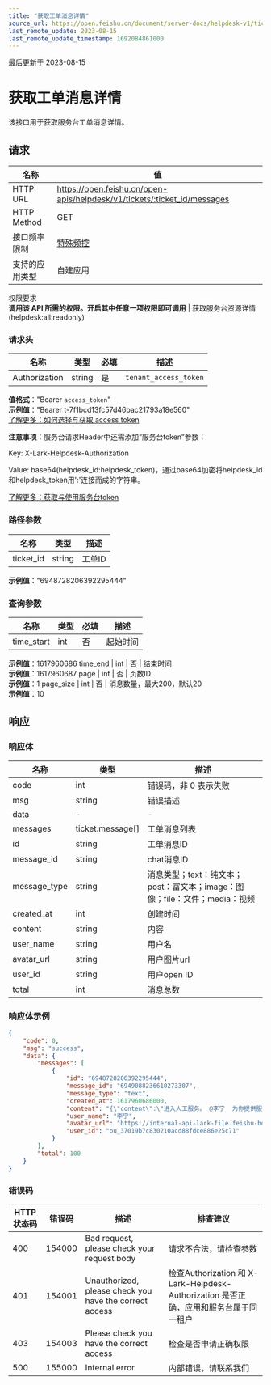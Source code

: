 ```yaml
---
title: "获取工单消息详情"
source_url: https://open.feishu.cn/document/server-docs/helpdesk-v1/ticket-management/ticket-message/list
last_remote_update: 2023-08-15
last_remote_update_timestamp: 1692084861000
---
```

最后更新于 2023-08-15

# 获取工单消息详情

该接口用于获取服务台工单消息详情。

## 请求
名称 | 值
---|---
HTTP URL | https://open.feishu.cn/open-apis/helpdesk/v1/tickets/:ticket_id/messages
HTTP Method | GET
接口频率限制 | [特殊频控](https://open.feishu.cn/document/ukTMukTMukTM/uUzN04SN3QjL1cDN)
支持的应用类型 | 自建应用
权限要求  
            **调用该 API 所需的权限。开启其中任意一项权限即可调用** | 获取服务台资源详情(helpdesk:all:readonly)

### 请求头

名称 | 类型 | 必填 | 描述
--- | --- | --- | ---
Authorization | string | 是 | `tenant_access_token`  
**值格式**："Bearer `access_token`"  
**示例值**："Bearer t-7f1bcd13fc57d46bac21793a18e560"  
[了解更多：如何选择与获取 access token](https://open.feishu.cn/document/uAjLw4CM/ugTN1YjL4UTN24CO1UjN/trouble-shooting/how-to-choose-which-type-of-token-to-use)

**注意事项**：服务台请求Header中还需添加“服务台token”参数：

Key: X-Lark-Helpdesk-Authorization

Value: base64(helpdesk_id:helpdesk_token)，通过base64加密将helpdesk_id和helpdesk_token用':'连接而成的字符串。

[了解更多：获取与使用服务台token](https://open.feishu.cn/document/ukTMukTMukTM/ugDOyYjL4gjM24CO4IjN)

### 路径参数

名称 | 类型 | 描述
--- | --- | ---
ticket_id | string | 工单ID  
**示例值**："6948728206392295444"

### 查询参数

名称 | 类型 | 必填 | 描述
--- | --- | --- | ---
time_start | int | 否 | 起始时间  
**示例值**：1617960686
time_end | int | 否 | 结束时间  
**示例值**：1617960687
page | int | 否 | 页数ID  
**示例值**：1
page_size | int | 否 | 消息数量，最大200，默认20  
**示例值**：10

## 响应

### 响应体

名称 | 类型 | 描述
--- | --- | ---
code | int | 错误码，非 0 表示失败
msg | string | 错误描述
data | \- | \-
messages | ticket.message\[\] | 工单消息列表
id | string | 工单消息ID
message_id | string | chat消息ID
message_type | string | 消息类型；text：纯文本；post：富文本；image：图像；file：文件；media：视频
created_at | int | 创建时间
content | string | 内容
user_name | string | 用户名
avatar_url | string | 用户图片url
user_id | string | 用户open ID
total | int | 消息总数

### 响应体示例
```json
{
    "code": 0,
    "msg": "success",
    "data": {
        "messages": [
            {
                "id": "6948728206392295444",
                "message_id": "6949088236610273307",
                "message_type": "text",
                "created_at": 1617960686000,
                "content": "{\"content\":\"进入人工服务。 @李宁  为你提供服务，开始聊起来吧~\",\"msg_type\":\"text\"}",
                "user_name": "李宁",
                "avatar_url": "https://internal-api-lark-file.feishu-boe.cn/static-resource/v1/3e73cdce-54b0-4c6a-8226-b131fb2825dj~?image_size=72x72&cut_type=&quality=&format=image&sticker_format=.webp",
                "user_id": "ou_37019b7c830210acd88fdce886e25c71"
            }
        ],
        "total": 100
    }
}
```

### 错误码

HTTP状态码 | 错误码 | 描述 | 排查建议
--- | --- | --- | ---
400 | 154000 | Bad request, please check your request body | 请求不合法，请检查参数
401 | 154001 | Unauthorized, please check you have the correct access | 检查Authorization 和 X-Lark-Helpdesk-Authorization 是否正确，应用和服务台属于同一租户
403 | 154003 | Please check you have the correct access | 检查是否申请正确权限
500 | 155000 | Internal error | 内部错误，请联系我们
